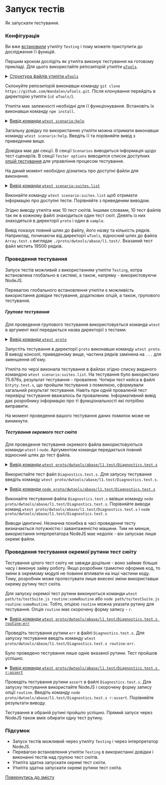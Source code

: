 # Запуск тестів

Як запускати тестування.

### Конфігурація

Ви вже [встановили](Installing.md) утиліту `Testing` і тому можете приступити до дослідження її функцій. 

Першим кроком дослідіть як утиліта виконує тестування на готовому прикладі. Для цього використайте репозиторій утиліти [`wTools`](<https://github.com/Wandalen/wTools>).

<details>
  <summary><u>Структура файлів утиліти <code>wTools</code></u></summary>

```
wTools
   ├── .git
   ├── doc
   ├── out
   ├── proto
   ├── sample
   ├── ...
   └── package.json

```

</details>

Склонуйте репозиторій виконавши команду `git clone https://github.com/Wandalen/wTools.git`. Після клонування перейдіть в директорію утиліти (`cd wTools/`). 

Утиліта має залежності необхідні для її функціонування. Встановіть їх виконавши команду `npm install`.


<details>
  <summary><u>Вивід команди <code>wtest scenario:help</code></u></summary>

```
[user@user ~]$ wtest scenario:help
Scenarios :
  test : run tests, default scenario 
  help : get help 
  options.list : list available options 
  scenarios.list : list available scenarios 
  suites.list : list available suites 

Tester options
  scenario : Name of scenario to launch. To get scenarios list use scenario : "scenarios.list". Try: "node Some.test.js scenario:scenarios.list" 
  sanitareTime : Delay between runs of test suites and after the last to get sure nothing throwen asynchronously later. 
  fails : Maximum number of fails allowed before shutting down testing. 
  beeping : Make diagnosticBeep sound after testing to let developer know it's done. 
  coloring : Switch on/off coloring. 
  timing : Switch on/off measuing of time. 
  rapidity : How rapid teststing should be done. Increasing of the option decrase number of test routine to be executed. For rigorous testing 0 or 1 should be used. 5 for the fastest. Default is 3. 
  routineTimeOut : Limits the time that each test routine can use. If execution of routine takes too long time then fail will be reaported and error throwen. Default is 5000 ms. 
  concurrent : Runs test suite in parallel with other test suites. 
  verbosity : Level of details of report. Zero for nothing, one for single line report, nine for maximum verbosity. Default is 5. Short-cut: "v". Try: "node Some.test.js v:2" 
  importanceOfNegative : Increase verbosity of test checks which fails. It helps to see only fails and hide passes. Default is 9. Short-cut: "n". 
  silencing : Hooking and silencing of object's of testing console output to make clean report of testing. 
  shoulding : Switch on/off all should* tests checks. 
  accuracy : Change default accuracy. Each test routine could have own accuracy, which cant be overwritten by this option.

```

</details>

Загальну довідку по використанню утиліти можна отримати виконавши команду `wtest scenario:help`. Введіть її та порівняйте вивід з приведеним вище.

Довідка має дві секції. В секції `Scenarios` виводиться інформація щодо тест сценаріїв. В секції `Tester options` виводится список доступних [опцій тестування](TestOptions.md) для управління процесом тестування. 

На даний момент необхідно дізнатись про доступні файли для виконання. 

<details>
  <summary><u>Вивід команди <code>wtest scenario:suites.list</code></u></summary>

```
[user@user ~]$ wtest scenario:suites.list

/path_to_utility/wTools/proto/dwtools/abase/l1.test/Array.test.s:19500 - enabled
/path_to_utility/wTools/proto/dwtools/abase/l1.test/Diagnostics.test.s:309 - enabled
/path_to_utility/wTools/proto/dwtools/abase/l1.test/Entity.test.s:808 - enabled
/path_to_utility/wTools/proto/dwtools/abase/l1.test/Map.test.s:4034 - enabled
/path_to_utility/wTools/proto/dwtools/abase/l1.test/Regexp.test.s:1749 - enabled
/path_to_utility/wTools/proto/dwtools/abase/l1.test/Routine.test.s:1558 - enabled
/path_to_utility/wTools/proto/dwtools/abase/l1.test/String.test.s:3887 - enabled
/path_to_utility/wTools/proto/dwtools/abase/l1.test/Typing.test.s:97 - enabled
/path_to_utility/wTools/proto/dwtools/abase/l2.test/StringTools.test.s:10462 - enabled
/path_to_utility/wTools/sample/Sample.test.s:92 - enabled
10 test suites

```

</details>

Виконайте команду `wtest scenario:suites.list` щоб отримати інформацію про доступні тести. Порівняйте з приведеним виводом.

Згідно виводу утиліта має 10 тест сюітів. Іншими словами, 10 тест файлів так як в кожному файлі знаходиться один тест сюіт. Девять із них знаходяться в директорії `proto` i один в `sample`.

Вивід показує повний шлях до файлу, його назву та кількість рядків. Наприклад, починаючи від директорії `wTools`, відносний шлях до файла `Array.test.s` виглядає `./proto/dwtools/abase/l1.test/`. Вказаний тест файл містить 19500 рядків.

### Проведення тестування

Запуск тестів можливий з використанням утиліти `Testing`, котра встановлена глобально в системі, а також, напряму - використовуючи NodeJS. 

Перевагою глобального встановлення утиліти є можливість використання довідки тестування, додаткових опцій, а також, групового тестування.

##### Групове тестування

Для проведення групового тестування використовується команда `wtest` в аргумент якої передається назва директорії з тестами.

<details>
  <summary><u>Вивід команди <code>wtest proto</code></u></summary>

```
[user@user ~]$ wtest proto

Running test suite ( Tools/base/l1/Array ) ..
    at  /path_to_utility/sources/wTools/proto/dwtools/abase/l1.test/Array.test.s:19500
      
      Passed test routine ( Tools/base/l1/Array / bufferFrom ) in 0.145s
      Passed test routine ( Tools/base/l1/Array / bufferRelen ) in 0.073s
      Passed test routine ( Tools/base/l1/Array / bufferRetype ) in 0.071s
      ...

    Passed test checks 4293 / 4293
    Passed test cases 1891 / 1891
    Passed test routines 173 / 173
    Test suite ( Tools/base/l1/Array ) ... in 44.598s ... ok

    Running test suite ( Tools/base/l1/Diagnostics ) ..
    at  /path_to_utility/sources/wTools/proto/dwtools/abase/l1.test/Diagnostics.test.s:309
      
      Passed test routine ( Tools/base/l1/Diagnostics / _err ) in 0.174s
      Passed test routine ( Tools/base/l1/Diagnostics / err ) in 0.061s
      Passed test routine ( Tools/base/l1/Diagnostics / errLog ) in 0.054s
      Passed test routine ( Tools/base/l1/Diagnostics / assert ) in 0.041s
      Passed test routine ( Tools/base/l1/Diagnostics / diagnosticStack ) in 0.048s

    Passed test checks 34 / 34
    Passed test cases 30 / 30
    Passed test routines 5 / 5
    Test suite ( Tools/base/l1/Diagnostics ) ... in 1.030s ... ok

    Running test suite ( Tools/base/l1/Entity ) ..
    at  /path_to_utility/sources/wTools/proto/dwtools/abase/l1.test/Entity.test.s:808
      
      Passed test routine ( Tools/base/l1/Entity / eachSample ) in 0.070s
      Passed test routine ( Tools/base/l1/Entity / entityMap ) in 0.094s
      Passed test routine ( Tools/base/l1/Entity / entityFilter ) in 0.073s
      ...
        Test check ( Tools/base/l1/Entity / entitySize / atomic type # 2 ) ... failed
        Test check ( Tools/base/l1/Entity / entitySize / arraylike # 4 ) ... failed
        Test check ( Tools/base/l1/Entity / entitySize / object # 5 ) ... failed
        Test check ( Tools/base/l1/Entity / entitySize / empty call # 6 ) ... failed
      Failed test routine ( Tools/base/l1/Entity / entitySize ) in 0.120s

    Passed test checks 80 / 84
    Passed test cases 76 / 80
    Passed test routines 9 / 10
    Test suite ( Tools/base/l1/Entity ) ... in 1.089s ... failed

    Running test suite ( Tools/base/l1/Map ) ..
    at  /path_to_utility/sources/wTools/proto/dwtools/abase/l1.test/Map.test.s:4034
      
      Passed test routine ( Tools/base/l1/Map / mapIs ) in 0.062s
      Passed test routine ( Tools/base/l1/Map / mapCloneAssigning ) in 0.081s
      Passed test routine ( Tools/base/l1/Map / mapExtendConditional ) in 0.072s
      ...
      
    Passed test checks 686 / 686
    Passed test cases 355 / 355
    Passed test routines 45 / 45
    Test suite ( Tools/base/l1/Map ) ... in 6.329s ... ok

    Running test suite ( Tools/base/l1/Regexp ) ..
    at  /path_to_utility/sources/wTools/proto/dwtools/abase/l1.test/Regexp.test.s:1749
      
      Passed test routine ( Tools/base/l1/Regexp / regexpIdentical ) in 0.069s
      Passed test routine ( Tools/base/l1/Regexp / regexpsSources ) in 0.143s
      Passed test routine ( Tools/base/l1/Regexp / regexpsJoin ) in 0.103s
      ...

    Passed test checks 237 / 237
    Passed test cases 211 / 211
    Passed test routines 15 / 15
    Test suite ( Tools/base/l1/Regexp ) ... in 2.755s ... ok

    Running test suite ( Tools/base/l1/Routine ) ..
    at  /path_to_utility/sources/wTools/proto/dwtools/abase/l1.test/Routine.test.s:1558
      
      Passed test routine ( Tools/base/l1/Routine / _routineJoin ) in 0.084s
      Passed test routine ( Tools/base/l1/Routine / constructorJoin ) in 0.165s
      Passed test routine ( Tools/base/l1/Routine / routineJoin ) in 0.075s
      ...

    Passed test checks 259 / 259
    Passed test cases 71 / 71
    Passed test routines 9 / 9
    Test suite ( Tools/base/l1/Routine ) ... in 2.290s ... ok

    Running test suite ( Tools/base/l1/String ) ..
    at  /path_to_utility/sources/wTools/proto/dwtools/abase/l1.test/String.test.s:3887
      
      Passed test routine ( Tools/base/l1/String / strLeft ) in 0.500s
      Passed test routine ( Tools/base/l1/String / strRight ) in 0.552s
      Passed test routine ( Tools/base/l1/String / strEquivalent ) in 0.075s
      ...

    Passed test checks 714 / 714
    Passed test cases 298 / 298
    Passed test routines 19 / 19
    Test suite ( Tools/base/l1/String ) ... in 4.814s ... ok

    Running test suite ( Tools/base/l1/Typing ) ..
    at  /path_to_utility/sources/wTools/proto/dwtools/abase/l1.test/Typing.test.s:97
      
      Passed test routine ( Tools/base/l1/Typing / objectLike ) in 0.074s
      Passed test routine ( Tools/base/l1/Typing / promiseIs ) in 0.042s
      Passed test routine ( Tools/base/l1/Typing / consequenceLike ) in 0.041s

    Passed test checks 20 / 20
    Passed test cases 2 / 2
    Passed test routines 3 / 3
    Test suite ( Tools/base/l1/Typing ) ... in 0.756s ... ok

    Running test suite ( Tools/base/l2/String ) ..
    at  /path_to_utility/sources/wTools/proto/dwtools/abase/l2.test/StringTools.test.s:10462
      
      Passed test routine ( Tools/base/l2/String / strRemoveBegin ) in 0.216s
      Passed test routine ( Tools/base/l2/String / strRemoveEnd ) in 0.226s
      Passed test routine ( Tools/base/l2/String / strRemove ) in 0.204s
      ...

    Passed test checks 1311 / 1311
    Passed test cases 930 / 930
    Passed test routines 40 / 40
    Test suite ( Tools/base/l2/String ) ... in 10.201s ... ok



  Testing ... in 75.676s ... failed

```

</details>

Запустіть тестування в директорії `proto` виконавши команду `wtest proto`. В виводі консолі, приведеному вище, частина рядків замінена на `...` для зменшення об'єму. 

Утиліта по черзі виконала тестування в файлах згідно списку виданого командою `wtest scenario:suites.list`. На тестування було використано 75.676s, результат тестування - провалене. Чотири тест кейса в файлі `Entyty.test.s`, що пройшли тестування з помилкою, сформували загальний результат тестування. Навіть при одній проваленій тест перевірці тестування вважалось би проваленим. Інформативний вивід дає розробнику інформацію про ті функціональності які потрібно виправити.

На момент проведення вашого тестування даних помилок може не виникнути.

##### Тестування окремого тест сюіта

Для проведення тестування окремого файла використовуються команди `wtest` i `node`. Аргументом команди передається повний відносний шлях до тест файла.

<details>
  <summary><u>Вивід команди <code>wtest proto/dwtools/abase/l1.test/Diagnostics.test.s</code></u></summary>

```
[user@user ~]$ wtest proto/dwtools/abase/l1.test/Diagnostics.test.s

Running test suite ( Tools/base/l1/Diagnostics ) ..
    at  /path_to_utility/sources/wTools/proto/dwtools/abase/l1.test/Diagnostics.test.s:309
      
      Passed test routine ( Tools/base/l1/Diagnostics / _err ) in 0.133s
      Passed test routine ( Tools/base/l1/Diagnostics / err ) in 0.075s
      Passed test routine ( Tools/base/l1/Diagnostics / errLog ) in 0.071s
      Passed test routine ( Tools/base/l1/Diagnostics / assert ) in 0.060s
      Passed test routine ( Tools/base/l1/Diagnostics / diagnosticStack ) in 0.053s

    Passed test checks 34 / 34
    Passed test cases 30 / 30
    Passed test routines 5 / 5
    Test suite ( Tools/base/l1/Diagnostics ) ... in 1.088s ... ok


  Testing ... in 1.679s ... ok

```

</details>

Використайте тест файл `Diagnostics.test.s`. Для запуску тестування введіть команду `wtest proto/dwtools/abase/l1.test/Diagnostics.test.s`. 

<details>
  <summary><u>Вивід команди <code>node proto/dwtools/abase/l1.test/Diagnostics.test.s</code></u></summary>

```
[user@user ~]$ node proto/dwtools/abase/l1.test/Diagnostics.test.s

Running test suite ( Tools/base/l1/Diagnostics ) ..
    at  /path_to_utility/sources/wTools/proto/dwtools/abase/l1.test/Diagnostics.test.s:309
      
      Passed test routine ( Tools/base/l1/Diagnostics / _err ) in 0.121s
      Passed test routine ( Tools/base/l1/Diagnostics / err ) in 0.079s
      Passed test routine ( Tools/base/l1/Diagnostics / errLog ) in 0.080s
      Passed test routine ( Tools/base/l1/Diagnostics / assert ) in 0.061s
      Passed test routine ( Tools/base/l1/Diagnostics / diagnosticStack ) in 0.048s

    Passed test checks 34 / 34
    Passed test cases 30 / 30
    Passed test routines 5 / 5
    Test suite ( Tools/base/l1/Diagnostics ) ... in 1.122s ... ok


  Testing ... in 1.725s ... ok

```

</details>

Виконайте тестування файла `Diagnostics.test.s` ввівши команду `node proto/dwtools/abase/l1.test/Diagnostics.test.s`. Порівняйте виводи команд `wtest proto/dwtools/abase/l1.test/Diagnostics.test.s` i `node proto/dwtools/abase/l1.test/Diagnostics.test.s`

Виводи ідентичні. Незначна похибка в часі проведення тесту визначається потужністю і завантаженістю машини. Тим не менше, використання інтерпретатора NodeJS має недолік - він запускає лише окремі файли.

### Проведення тестування окремої рутини тест сюіту

Тестування цілого тест сюіту не завжди доцільне - воно займає більше часу і виконує зайву роботу. Якщо розробник грамотно оформив код, то зміни в окремому модулі не повинні впливати на інші частини коду. Тому, розробник може протестувати лише внесені зміни використавши окрему рутину тест сюіта.

Для запуску окремої тест рутини виконуються команди `wtest path/to/testSuite.js routine:someRoutine` або `node path/to/testSuite.js routine:someRoutine`. Тобто, опцією `routine` можна указати рутину для тестування. Опція `routine` має скорочену форму запису - `r`.

<details>
  <summary><u>Вивід команди <code>wtest proto/dwtools/abase/l1.test/Diagnostics.test.s routine:err</code></u></summary>

```
[user@user ~]$ wtest proto/dwtools/abase/l1.test/Diagnostics.test.s routine:err

Running test suite ( Tools/base/l1/Diagnostics ) ..
    at  /path_to_utility/sources/wTools/proto/dwtools/abase/l1.test/Diagnostics.test.s:309
      
       Passed test routine ( Tools/base/l1/Diagnostics / err ) in 0.121s

    Passed test checks 9 / 9
    Passed test cases 9 / 9
    Passed test routines 1 / 1
    Test suite ( Tools/base/l1/Diagnostics ) ... in 0.765s ... ok


  Testing ... in 1.346s ... ok

```

</details>

Проведіть тестування рутини `err` в файлі `Diagnostics.test.s`. Для запуску тестування введіть команду `wtest proto/dwtools/abase/l1.test/Diagnostics.test.s routine:err`. 

Було проведено тестування лише одніє вказаної рутини. Тест пройшов успішно.

<details>
  <summary><u>Вивід команди <code>wtest proto/dwtools/abase/l1.test/Diagnostics.test.s r:assert</code></u></summary>

```
[user@user ~]$ wtest proto/dwtools/abase/l1.test/Diagnostics.test.s routine:assert

Running test suite ( Tools/base/l1/Diagnostics ) ..
    at  /path_to_utility/sources/wTools/proto/dwtools/abase/l1.test/Diagnostics.test.s:309
      
       Passed test routine ( Tools/base/l1/Diagnostics / assert ) in 0.068s

    Passed test checks 3 / 3
    Passed test cases 3 / 3
    Passed test routines 1 / 1
    Test suite ( Tools/base/l1/Diagnostics ) ... in 0.714s ... ok


  Testing ... in 1.290s ... ok

```

</details>

Проведіть тестування рутини `assert` в файлі `Diagnostics.test.s`. Для запуску тестування використайте NodeJS і скорочену форму запису опції `routine`. Введіть команду `node proto/dwtools/abase/l1.test/Diagnostics.test.s r:assert`. Порівняйте результати виводу.

Тестування в обраній рутині пройшло успішно. Прямий запуск через NodeJS також вміє обирати одну тест рутину.

### Підсумок

- Запуск тестів можливий через утиліту `Testing` i через інтерпретатор NodeJS.
- Перевагою встановлення утиліти `Testing` в використанні довідки і виконанні тестів над групою тест сюітів.
- Утиліта здатна запускати окремі тест сюіти.
- Утиліта здатна запускати окремі рутини тест сюіта.

[Повернутись до змісту](../README.md#Туторіали)